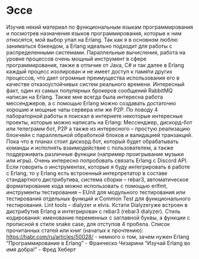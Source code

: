 # Эссе
Изучив некий материал по функциональным языкам программирования и посмотрев назначения языков программирования, которые к ним относятся, мой выбор упал на Erlang. Так как я в основном люблю заниматься бэкендом, а Erlang идеально подходит для работы с распределенными системами. Параллельные вычисления, работа на уровне процессов очень мощный инструмент в сфере программирования, также в отличие от Java, C# и так далее в Erlang каждый процесс изолирован и не имеет доступ к памяти других процессов, что дает огромные преимущества использования его в качестве отказоустойчивых систем реального времени. Интересный факт, один из самых популярных брокеров сообщений RabbitMQ написан на Erlang. Также мне всегда была интересна работа мессенджеров, а с помощью Erlang можно создавать достаточно хорошие и мощные чаты сервера или же P2P. По поводу 4 лабораторной работы я поискал в интернете некоторые интересные проекты, которые можно написать на Erlang: Мессенджер, дискорд-бот или телеграмм бот, P2P а также из интересного – простую реализацию блокчейн с параллельной обработкой блоков и валидацией транзакций. Пока что в планах стоит дискорд бот, который будет обрабатывать команды и исполнять взаимодействие с пользователем, а также поддерживать различные функции (например проигрывание музыки или игры). Очень интересно попробовать связать Erlang с Discord API.
Если говорить о инструментах, которые я буду интегрировать в работе с Erlang, то у Erlang есть встроенный интерпретатор в составе стандартного дистрибутива, система сборки – rebar3, автоматическое форматирование кода можно использовать с помощью erlfmt, инструменты тестирования – EUnit для модульного тестирования или тестирования отдельных функций и Common Test для функционального тестирования. Lint tools – dialyzer и elvis. Кстати Dialyzerуже встроен в дистрибутив Erlang и интегрирован с rebar3 (rebar3 dialyzer). Стиль кодирования: именование переменных с заглавной буквы, а функции с прописной в стиле snake case, для отступов 4 пробела. 
Список прочитанных статей или книг (начатых к прочтению): 
https://habr.com/ru/articles/50028/ - немного о том, зачем нужен Erlang
“Программирование в Erlang” - Франческо Чезарини
“Изучай Erlang во имя добра!” - Фред Хеберт

